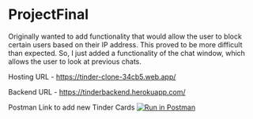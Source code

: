# ProjectFinal
Originally wanted to add functionality that would allow the user to block certain users based on their IP address. This proved to be more difficult than
expected. So, I just added a functionality of the chat window, which allows the user to look at previous chats.


Hosting URL - https://tinder-clone-34cb5.web.app/

Backend URL - https://tinderbackend.herokuapp.com/

Postman Link to add new Tinder Cards
[![Run in Postman](https://run.pstmn.io/button.svg)](https://app.getpostman.com/run-collection/25401082-e31851fa-bbf7-494e-94fb-fef4f1e92ca5?action=collection%2Ffork&collection-url=entityId%3D25401082-e31851fa-bbf7-494e-94fb-fef4f1e92ca5%26entityType%3Dcollection%26workspaceId%3D50665abd-62ab-47f2-892a-e5621f711244)
